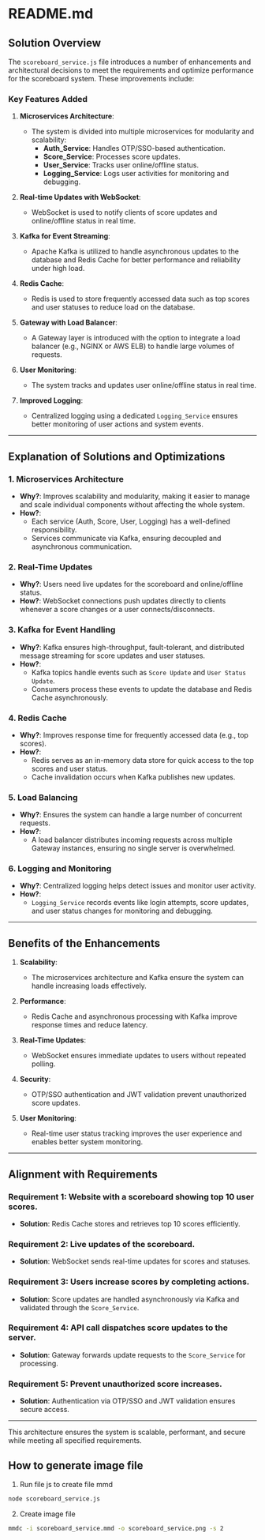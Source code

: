 # README.md

## Solution Overview

The `scoreboard_service.js` file introduces a number of enhancements and architectural decisions to meet the requirements and optimize performance for the scoreboard system. These improvements include:

### Key Features Added

1. **Microservices Architecture**:

   - The system is divided into multiple microservices for modularity and scalability:
     - **Auth_Service**: Handles OTP/SSO-based authentication.
     - **Score_Service**: Processes score updates.
     - **User_Service**: Tracks user online/offline status.
     - **Logging_Service**: Logs user activities for monitoring and debugging.

2. **Real-time Updates with WebSocket**:

   - WebSocket is used to notify clients of score updates and online/offline status in real time.

3. **Kafka for Event Streaming**:

   - Apache Kafka is utilized to handle asynchronous updates to the database and Redis Cache for better performance and reliability under high load.

4. **Redis Cache**:

   - Redis is used to store frequently accessed data such as top scores and user statuses to reduce load on the database.

5. **Gateway with Load Balancer**:

   - A Gateway layer is introduced with the option to integrate a load balancer (e.g., NGINX or AWS ELB) to handle large volumes of requests.

6. **User Monitoring**:

   - The system tracks and updates user online/offline status in real time.

7. **Improved Logging**:
   - Centralized logging using a dedicated `Logging_Service` ensures better monitoring of user actions and system events.

---

## Explanation of Solutions and Optimizations

### 1. **Microservices Architecture**

- **Why?**: Improves scalability and modularity, making it easier to manage and scale individual components without affecting the whole system.
- **How?**:
  - Each service (Auth, Score, User, Logging) has a well-defined responsibility.
  - Services communicate via Kafka, ensuring decoupled and asynchronous communication.

### 2. **Real-Time Updates**

- **Why?**: Users need live updates for the scoreboard and online/offline status.
- **How?**: WebSocket connections push updates directly to clients whenever a score changes or a user connects/disconnects.

### 3. **Kafka for Event Handling**

- **Why?**: Kafka ensures high-throughput, fault-tolerant, and distributed message streaming for score updates and user statuses.
- **How?**:
  - Kafka topics handle events such as `Score Update` and `User Status Update`.
  - Consumers process these events to update the database and Redis Cache asynchronously.

### 4. **Redis Cache**

- **Why?**: Improves response time for frequently accessed data (e.g., top scores).
- **How?**:
  - Redis serves as an in-memory data store for quick access to the top scores and user status.
  - Cache invalidation occurs when Kafka publishes new updates.

### 5. **Load Balancing**

- **Why?**: Ensures the system can handle a large number of concurrent requests.
- **How?**:
  - A load balancer distributes incoming requests across multiple Gateway instances, ensuring no single server is overwhelmed.

### 6. **Logging and Monitoring**

- **Why?**: Centralized logging helps detect issues and monitor user activity.
- **How?**:
  - `Logging_Service` records events like login attempts, score updates, and user status changes for monitoring and debugging.

---

## Benefits of the Enhancements

1. **Scalability**:

   - The microservices architecture and Kafka ensure the system can handle increasing loads effectively.

2. **Performance**:

   - Redis Cache and asynchronous processing with Kafka improve response times and reduce latency.

3. **Real-Time Updates**:

   - WebSocket ensures immediate updates to users without repeated polling.

4. **Security**:

   - OTP/SSO authentication and JWT validation prevent unauthorized score updates.

5. **User Monitoring**:
   - Real-time user status tracking improves the user experience and enables better system monitoring.

---

## Alignment with Requirements

### **Requirement 1**: Website with a scoreboard showing top 10 user scores.

- **Solution**: Redis Cache stores and retrieves top 10 scores efficiently.

### **Requirement 2**: Live updates of the scoreboard.

- **Solution**: WebSocket sends real-time updates for scores and statuses.

### **Requirement 3**: Users increase scores by completing actions.

- **Solution**: Score updates are handled asynchronously via Kafka and validated through the `Score_Service`.

### **Requirement 4**: API call dispatches score updates to the server.

- **Solution**: Gateway forwards update requests to the `Score_Service` for processing.

### **Requirement 5**: Prevent unauthorized score increases.

- **Solution**: Authentication via OTP/SSO and JWT validation ensures secure access.

---

This architecture ensures the system is scalable, performant, and secure while meeting all specified requirements.

## How to generate image file

1. Run file js to create file mmd

```bash
node scoreboard_service.js
```

2. Create image file

```bash
mmdc -i scoreboard_service.mmd -o scoreboard_service.png -s 2
```
